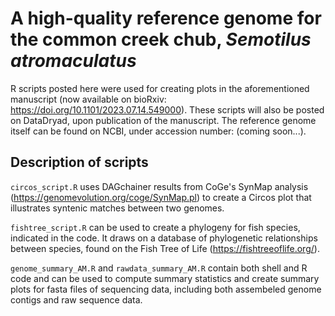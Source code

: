 # A high-quality reference genome for the common creek chub, *Semotilus atromaculatus*

R scripts posted here were used for creating plots in the aforementioned manuscript (now available on bioRxiv: https://doi.org/10.1101/2023.07.14.549000). These scripts will also be posted on DataDryad, upon publication of the manuscript. The reference genome itself can be found on NCBI, under accession number: (coming soon...).

## Description of scripts

`circos_script.R` uses DAGchainer results from CoGe's SynMap analysis (https://genomevolution.org/coge/SynMap.pl) to create a Circos plot that illustrates syntenic matches between two genomes. 

`fishtree_script.R` can be used to create a phylogeny for fish species, indicated in the code. It draws on a database of phylogenetic relationships between species, found on the Fish Tree of Life (https://fishtreeoflife.org/).

`genome_summary_AM.R` and `rawdata_summary_AM.R` contain both shell and R code and can be used to compute summary statistics and create summary plots for fasta files of sequencing data, including both assembeled genome contigs and raw sequence data. 